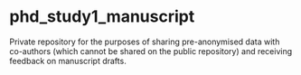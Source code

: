 # phd_study1_manuscript

Private repository for the purposes of sharing pre-anonymised data with co-authors (which cannot be shared on the public repository) and receiving feedback on manuscript drafts.
